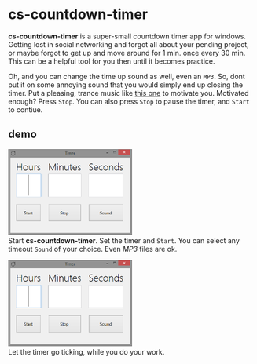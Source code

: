 # cs-countdown-timer

**cs-countdown-timer** is a super-small countdown timer app for windows.
Getting lost in social networking and forgot all about your pending
project, or maybe forgot to get up and move around for 1 min. once every
30 min. This can be a helpful tool for you then until it becomes practice.

Oh, and you can change the time up sound as well, even an `MP3`. So, dont
put it on some annoying sound that you would simply end up closing the timer.
Put a pleasing, trance music like [this one](https://www.youtube.com/watch?v=5isFGQ7TQOg)
to motivate you. Motivated enough? Press `Stop`. You can also press `Stop`
to pause the timer, and `Start` to contiue.


## demo

<img src="/assets/img/0.png" width="50%"><br/>
Start **cs-countdown-timer**. Set the timer and `Start`. You can select any <br/>
timeout `Sound` of your choice. Even *MP3* files are ok.


<div width="50%">
<img src="/assets/img/0.png" width="50%"><br/>
Let the timer go ticking, while you do your work.
</div>
